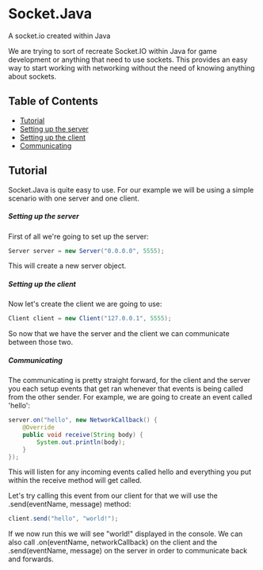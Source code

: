 # Socket.Java
A socket.io created within Java

We are trying to sort of recreate Socket.IO within Java for game development or anything that need to use sockets.
This provides an easy way to start working with networking without the need of knowing anything about sockets.

## Table of Contents
* [Tutorial](#tutorial)
* [Setting up the server](#setting-up-the-server) 
* [Setting up the client](#setting-up-the-client)
* [Communicating](#communicating)

## Tutorial

Socket.Java is quite easy to use. For our example we will be using a simple scenario with one server and one client.

##### Setting up the server

First of all we're going to set up the server:
```java
Server server = new Server("0.0.0.0", 5555);
```
This will create a new server object.

##### Setting up the client

Now let's create the client we are going to use:
```java
Client client = new Client("127.0.0.1", 5555);
```

So now that we have the server and the client we can communicate between those two.

##### Communicating

The communicating is pretty straight forward, for the client and the server you each setup events that get ran whenever that events is being called from the other sender.
For example, we are going to create an event called 'hello':
```java
server.on("hello", new NetworkCallback() {
	@Override
	public void receive(String body) {
		System.out.println(body);
	}
});
```
This will listen for any incoming events called hello and everything you put within the receive method will get called.

Let's try calling this event from our client for that we will use the .send(eventName, message) method:
```java
client.send("hello", "world!");
```

If we now run this we will see "world!" displayed in the console.
We can also call .on(eventName, networkCallback) on the client and the .send(eventName, message) on the server in order to communicate back and forwards.
